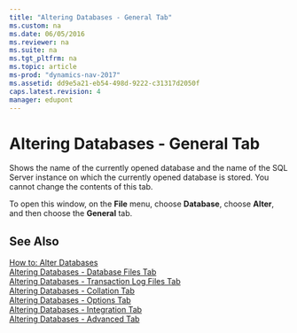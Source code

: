 ```yaml
---
title: "Altering Databases - General Tab"
ms.custom: na
ms.date: 06/05/2016
ms.reviewer: na
ms.suite: na
ms.tgt_pltfrm: na
ms.topic: article
ms-prod: "dynamics-nav-2017"
ms.assetid: dd9e5a21-eb54-498d-9222-c31317d2050f
caps.latest.revision: 4
manager: edupont
---
```

# Altering Databases - General Tab
Shows the name of the currently opened database and the name of the SQL Server instance on which the currently opened database is stored. You cannot change the contents of this tab.  
  
 To open this window, on the **File** menu, choose **Database**, choose **Alter**, and then choose the **General** tab.  
  
## See Also  
 [How to: Alter Databases](How-to--Alter%20Databases.md)   
 [Altering Databases - Database Files Tab](Altering-Databases---Database-Files-Tab.md)   
 [Altering Databases - Transaction Log Files Tab](Altering-Databases---Transaction-Log-Files-Tab.md)   
 [Altering Databases - Collation Tab](Altering-Databases---Collation-Tab.md)   
 [Altering Databases - Options Tab](Altering-Databases---Options-Tab.md)   
 [Altering Databases - Integration Tab](Altering-Databases---Integration-Tab.md)   
 [Altering Databases - Advanced Tab](Altering-Databases---Advanced-Tab.md)